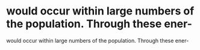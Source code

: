 # would occur within large numbers of the population. Through these ener-

would occur within large numbers of the population. Through these ener-